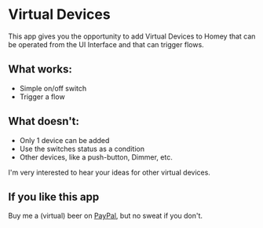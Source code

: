 # Virtual Devices

This app gives you the opportunity to add Virtual Devices to Homey that can be operated from the UI Interface and that can trigger flows.

## What works:

* Simple on/off switch
* Trigger a flow

## What doesn't:

* Only 1 device can be added
* Use the switches status as a condition
* Other devices, like a push-button, Dimmer, etc.

I'm very interested to hear your ideas for other virtual devices. 

## If you like this app

Buy me a (virtual) beer on [PayPal](http://paypal.me/ArjanKranenburg),
but no sweat if you don't.
